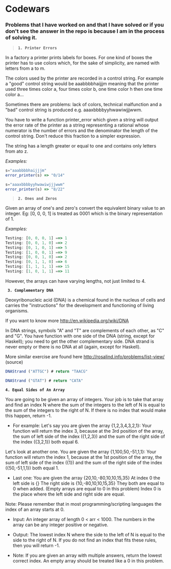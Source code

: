 # Codewars

### Problems that I have worked on and that I have solved or if you don't see the answer in the repo is because I am in the process of solving it. 


> **`1. Printer Errors`**

   In a factory a printer prints labels for boxes. For one kind of boxes the printer has to use colors which, for the sake of simplicity, are named with letters from a to m.

   The colors used by the printer are recorded in a control string. For example a "good" control string would be aaabbbbhaijjjm meaning that the printer used three times color a, four times color b, one time color h then one time color a...

   Sometimes there are problems: lack of colors, technical malfunction and a "bad" control string is produced e.g. aaaxbbbbyyhwawiwjjjwwm.

   You have to write a function printer_error which given a string will output the error rate of the printer as a string representing a rational whose numerator is the number of errors and the denominator the length of the control string. Don't reduce this fraction to a simpler expression.

   The string has a length greater or equal to one and contains only letters from ato z.

   *Examples:*
   ```Javascript
   s="aaabbbbhaijjjm"
   error_printer(s) => "0/14"

   s="aaaxbbbbyyhwawiwjjjwwm"
   error_printer(s) => "8/22"
   ``` 

> **`2. Ones and Zeros`**

   Given an array of one's and zero's convert the equivalent binary value to an integer.
   Eg: [0, 0, 0, 1] is treated as 0001 which is the binary representation of 1.

   *Examples:*
   ```Javascript
   Testing: [0, 0, 0, 1] ==> 1
   Testing: [0, 0, 1, 0] ==> 2
   Testing: [0, 1, 0, 1] ==> 5
   Testing: [1, 0, 0, 1] ==> 9
   Testing: [0, 0, 1, 0] ==> 2
   Testing: [0, 1, 1, 0] ==> 6
   Testing: [1, 1, 1, 1] ==> 15
   Testing: [1, 0, 1, 1] ==> 11
   ```
   However, the arrays can have varying lengths, not just limited to 4.

**` 3. Complementary DNA`**

   Deoxyribonucleic acid (DNA) is a chemical found in the nucleus of cells and carries the "instructions" for the development and functioning of living organisms.

   If you want to know more http://en.wikipedia.org/wiki/DNA

   In DNA strings, symbols "A" and "T" are complements of each other, as "C" and "G". You have function with one side of the DNA (string, except for Haskell); you need to get the other complementary side. DNA strand is never empty or there is no DNA at all (again, except for Haskell).

   More similar exercise are found here http://rosalind.info/problems/list-view/ (source)

   ```Javascript
   DNAStrand ("ATTGC") # return "TAACG"

   DNAStrand ("GTAT") # return "CATA"
   ```

**`4. Equal Sides of An Array`**

   
   You are going to be given an array of integers. Your job is to take that array and find an index N where the sum of the integers to the left of N is equal to the sum of the integers to the right of N. If there is no index that would make this happen, return -1.

   - For example:
   Let's say you are given the array {1,2,3,4,3,2,1}:
   Your function will return the index 3, because at the 3rd position of the array, the sum of left side of the index ({1,2,3}) and the sum of the right side of the index ({3,2,1}) both equal 6.

   Let's look at another one.
   You are given the array {1,100,50,-51,1,1}:
   Your function will return the index 1, because at the 1st position of the array, the sum of left side of the index ({1}) and the sum of the right side of the index ({50,-51,1,1}) both equal 1.

   - Last one:
   You are given the array {20,10,-80,10,10,15,35}
   At index 0 the left side is {}
   The right side is {10,-80,10,10,15,35}
   They both are equal to 0 when added. (Empty arrays are equal to 0 in this problem)
   Index 0 is the place where the left side and right side are equal.

   Note: Please remember that in most programming/scripting languages the index of an array starts at 0.

   - Input:
   An integer array of length 0 < arr < 1000. The numbers in the array can be any integer positive or negative.

   - Output:
   The lowest index N where the side to the left of N is equal to the side to the right of N. If you do not find an index that fits these rules, then you will return -1.

   - Note:
   If you are given an array with multiple answers, return the lowest correct index.
   An empty array should be treated like a 0 in this problem.











